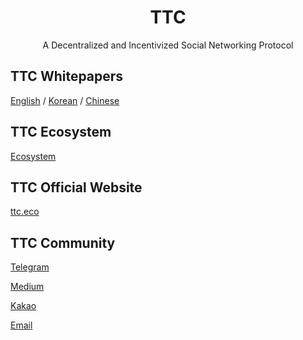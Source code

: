 
<h1 align="center">TTC</h1>
<p align="center" class="version">A Decentralized and Incentivized Social Networking Protocol</p>

## TTC Whitepapers

[English](https://d1u6eqogwsdivn.cloudfront.net/whitepaper/TTC_Whitepaper_EN.pdf) / [Korean](https://d1u6eqogwsdivn.cloudfront.net/whitepaper/TTC_Whitepaper_KR.pdf) / [Chinese](https://d1u6eqogwsdivn.cloudfront.net/whitepaper/TTC_Whitepaper_CHS.pdf) 

## TTC Ecosystem

[Ecosystem](https://d1u6eqogwsdivn.cloudfront.net/whitepaper/TTC_Ecosystem_v01_EN.pdf)

## TTC Official Website

[ttc.eco](https://ttc.eco)

## TTC Community

[Telegram](https://t.me/ttc_en)

[Medium](https://medium.com/@ttc.eco)

[Kakao](https://open.kakao.com/o/gc359CM)

[Email](mailto:official@tte.eco)
